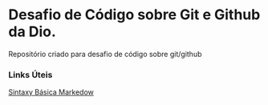# Desafio de Código sobre Git e Github da Dio.
Repositório criado para desafio de código sobre git/github

### Links Úteis

[Sintaxy Básica Markedow](https://www.markdownguide.org/basic-syntax/)
